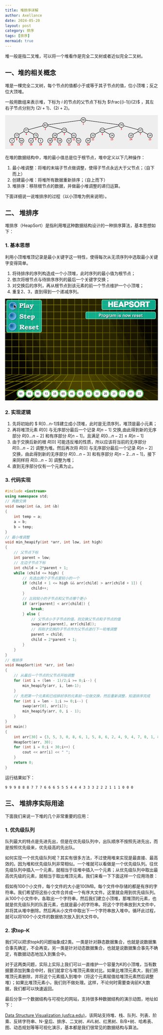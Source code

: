 ```yaml
---
title: 堆排序详解
author: Axellance
date: 2024-05-20
layout: post
category: 排序
tags: [排序]
mermaid: true
---
```


堆一般是指二叉堆，可以将一个堆看作是完全二叉树或者近似完全二叉树。

## 一、堆的相关概念

堆是一棵完全二叉树，每个节点的值都小于或等于其子节点的值，位小顶堆；反之位大顶堆。

一般用数组来表示堆，下标为 $i$ 的节点的父节点下标为 $\frac{(i-1)}{2}$ ，其左右子节点分别为 $(2i+1)$、$(2i+2)$。

![](../images/heap-sort1.png)

在堆的数据结构中，堆的最小值总是位于根节点，堆中定义以下几种操作：

1. 最小堆调整：将堆的末端子节点做调整，使得子节点永远大于父节点；（自下而上）
2. 创建最小堆：将堆所有数据重新排序；（自上而下）
3. 堆排序：移除根节点的数据，并做最小堆调整的递归运算。

下面详细说一说堆排序的过程（以小顶堆为例来说明）。



## 二、 堆排序

堆排序（HeapSort）是指利用堆这种数据结构设计的一种排序算法，基本思想如下：

### 1. 基本思想

利用小顶堆堆顶记录是最小关键字这一特性，使得每次从无须序列中选取最小关键字变得简单。

1. 将待排序的序列构造成一个小顶堆，此时序列的最小值为根节点；
2. 依次将根节点与待排序序列的最后一个关键字交换；
3. 对交换后的序列，再从根节点到该元素的前一个节点维护一个小顶堆；
4. 重复2、3，直到得到一个递减序列。

![](../images/heap-sort2.gif)

### 2. 实现逻辑

1. 先将初始的 $ R[0...n-1]$建立成小顶堆，此时是无须序列，堆顶是最小元素；
2. 再将堆顶元素 $R[0]$ 与无序部分最后一个记录 $R[n-1]$ 交换,由此得到新的无序部分 $R[0...n-2]$ 和有序部分 $R[n-1]$，且满足 $R[0...n-2] \leq R[n-1]$
3. 由于交换后新的根 $R[0]$ 可能违反堆的性质，所以应该将当前的无序部分 $R[0...n-2]$ 调整为堆。然后再次将 $R[0]$ 与无序部分最后一个记录 $R[n-2]$ 交换，由此得到新的无序部分 $R[0...n-3]$ 和有序部分 $R[n-2...n-1]$，接下来同样将 $R[0...n-3]$ 调整为堆；
4. 直到无序部分仅有一个元素为止。

### 3. 代码实现

```c++
#include <iostream>
using namespace std;
// 两数交换
void swap(int &a, int &b)
{
    int temp = a;
    a = b;
    b = temp;
}
// 最小堆调整
void min_heapify(int *arr, int low, int high)
{
    // 父节点下标
    int parent = low;
    // 左边子节点下标       
    int child = 2*parent + 1;
    while (child <= high) {
        // 先选出两个子节点里较小的一个
        if (child + 1 <= high && arr[child] > arr[child + 1]) {
            child++;
        }
        // 比较较小的子节点和父节点哪个更小
        if (arr[parent] < arr[child]) {
            break;
        } else {
            // 父节点小于子节点的值，则交换父节点和子节点的值
            swap(arr[parent], arr[child]);
            // 将刚才交换的子节点作为父节点进行下一轮堆调整
            parent = child;
            child = 2*parent + 1;
        }
    }
}
// 堆排序
void HeapSort(int *arr, int len)
{
    // 从最后一个节点的父节点开始调整
    for (int i = (len - 1)/2;i >= 0;i--) {
        min_heapify(arr, i, len-1);
    }
    // 先把第一个元素和已经排好序的元素前一位做交换，然后重新调整，知道排序完成
    for (int i = len - 1;i >= 0;i--) {
        swap(arr[0], arr[i]);
        min_heapify(arr, 0, i - 1);
    }
}
int main()
{
    int arr[30] = {3, 5, 3, 0, 8, 6, 1, 5, 8, 6, 2, 4, 9, 4, 7, 0, 1, 8, 9, 7, 3, 1, 2, 5, 9, 7, 4, 0, 2, 6};
    HeapSort(arr, 30);
    for (int i = 0;i < 30;i++) {
        cout << arr[i] << " ";
    }
    return 0;
}
```

运行结果如下：

```shell
9 9 9 8 8 8 7 7 7 6 6 6 5 5 5 4 4 4 3 3 3 2 2 2 1 1 1 0 0 0
```



## 三、 堆排序实际用途

下面我们来说一下堆的几个非常重要的应用：

### 1. 优先级队列

队列最大的特点是先进先出，但是在优先级队列中，出队顺序不按照先进先出，而是按照优先级来，优先级高的先出队。

如何实现一个优先级队列呢？其实有很多方法，不过使用堆来实现是最直接、最高效的。因为堆和优先级队列非常相似。一个堆就可以看做是一个优先级队列。往优先级队列中插入一个元素，就相当于往堆中插入一个元素；从优先级队列中取出最高优先级的元素，就相当于取出堆顶元素。我们来看一下下面这样一个应用场景：

假如有100个小文件，每个文件的大小是100MB。每个文件中存储的都是有序的字符串。我们希望将这些小文件合并成一个有序大文件。这里就会用到优先级队列。从100个小文件中，各取出一个字符串，然后我们建立小顶堆，那堆顶的元素，也就是优先级队列的队首元素，也就是最小的字符串。将这个字符串放到大文件中，并将其从堆中删除。然后再从小文件中取出下一个字符串放入堆中。循环此过程，就可以将100个小文件的数据依次放入到大文件中。

### 2. 求top-K

我们可以把求topk的问题抽象成2类。一类是针对静态数据集合，也就是说数据集合事先确定，不会再变。另一类是针对动态数据集合，也就是说数据集合事先不确定，有数据动态地加入到集合中。

对于这两类问题，实际上实际上我们可以一直维护一个容量为K的小顶堆，当有数据要添加到集合中时，我们就拿它与堆顶元素做对比。如果比堆顶元素大，我们把堆顶元素删除，并将这个元素插入到堆中（将这个元素赋值给堆顶元素然后调整堆）；如果比堆顶元素小，我们则不做处理。这样，不论何时需要查询前K大数据，我们都可以快速返回。







最后分享一个数据结构与可视化的网站，支持很多种数据结构的演示动图，地址如下：

[Data Structure Visualization (usfca.edu)](https://www.cs.usfca.edu/~galles/visualization/Algorithms.html)，该网站支持堆、栈、队列、列表、阶乘、反转字符串、N-皇后、排序、二叉树、AVL树、红黑树、B/B+树、哈希表、图、动态规划等等可视化演示，基本都是我们很常见的数据结构与算法。
